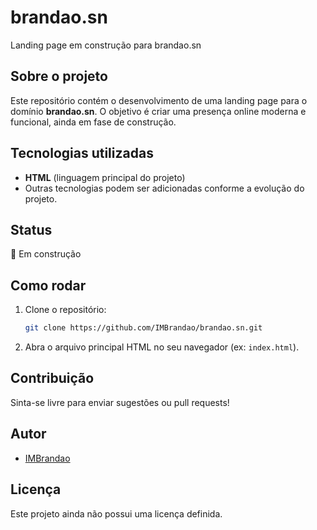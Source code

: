 # brandao.sn

Landing page em construção para brandao.sn

## Sobre o projeto

Este repositório contém o desenvolvimento de uma landing page para o domínio **brandao.sn**. O objetivo é criar uma presença online moderna e funcional, ainda em fase de construção.

## Tecnologias utilizadas

- **HTML** (linguagem principal do projeto)
- Outras tecnologias podem ser adicionadas conforme a evolução do projeto.

## Status

🚧 Em construção

## Como rodar

1. Clone o repositório:
   ```bash
   git clone https://github.com/IMBrandao/brandao.sn.git
   ```
2. Abra o arquivo principal HTML no seu navegador (ex: `index.html`).

## Contribuição

Sinta-se livre para enviar sugestões ou pull requests!

## Autor

- [IMBrandao](https://github.com/IMBrandao)

## Licença

Este projeto ainda não possui uma licença definida.
